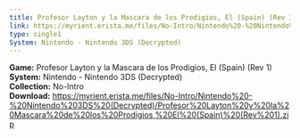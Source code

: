 ```yaml
---
title: Profesor Layton y la Mascara de los Prodigios, El (Spain) (Rev 1)
link: https://myrient.erista.me/files/No-Intro/Nintendo%20-%20Nintendo%203DS%20(Decrypted)/Profesor%20Layton%20y%20la%20Mascara%20de%20los%20Prodigios,%20El%20(Spain)%20(Rev%201).zip
type: single1
System: Nintendo - Nintendo 3DS (Decrypted)
---
```

<b>Game:</b> Profesor Layton y la Mascara de los Prodigios, El (Spain) (Rev 1)<br>
<b>System:</b> Nintendo - Nintendo 3DS (Decrypted)<br>
<b>Collection:</b> No-Intro<br>
<b>Download:</b> https://myrient.erista.me/files/No-Intro/Nintendo%20-%20Nintendo%203DS%20(Decrypted)/Profesor%20Layton%20y%20la%20Mascara%20de%20los%20Prodigios,%20El%20(Spain)%20(Rev%201).zip